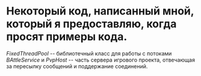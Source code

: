 # Некоторый код, написанный мной, который я предоставляю, когда просят примеры кода.

*FixedThreadPool* -- библиотечный класс для работы с потоками
*BAttleService* и *PvpHost* -- часть сервера игрового проекта, отвечающая за пересылку сообщений и поддержание соединений.
